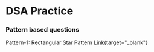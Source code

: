 # DSA Practice

### Pattern based questions
Pattern-1: Rectangular Star Pattern [Link](https://www.geeksforgeeks.org/problems/square-pattern/1?utm_medium=collab_striver_ytdescription&utm_campaign=pattern_1&utm_source=youtube){target="_blank"}

